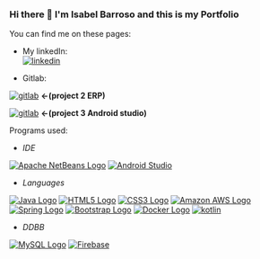 ### Hi there 👋 I'm Isabel Barroso and this is my Portfolio

You can find me on these pages:

- My linkedIn:   
[![linkedin](https://img.shields.io/badge/linkedin-0A66C2?style=for-the-badge&logo=linkedin&logoColor=white)](https://es.linkedin.com/in/isabel-barroso-7662b51ba)

- Gitlab:
  
[![gitlab](https://img.shields.io/badge/gitlab-FCA121?style=for-the-badge&logo=gitlab&logoColor=white)](https://gitlab.com/projecterp_grup4/erp_project_grup4) **&#8592;(project 2 ERP)**

[![gitlab](https://img.shields.io/badge/gitlab-FCA121?style=for-the-badge&logo=gitlab&logoColor=white)](https://gitlab.com/grup-5/kebab-go) **&#8592;(project 3 Android studio)**


Programs used:

- *IDE*

[![Apache NetBeans Logo](https://img.shields.io/badge/apache%20netbeans-1B6AC6?style=for-the-badge&logo=apache%20netbeans%20IDE&logoColor=white)](https://netbeans.apache.org/)
[![Android Studio](https://img.shields.io/badge//Android%20Studio-3DDC84?style=for-the-badge&logo=android-studio&logoColor=white)](https://developer.android.com)

- *Languages*

[![Java Logo](https://img.shields.io/badge/Java-ED8B00?style=for-the-badge&logo=openjdk&logoColor=white)](https://www.oracle.com/java/)
[![HTML5 Logo](https://img.shields.io/badge/HTML5-E34F26?style=for-the-badge&logo=html5&logoColor=white)](https://developer.mozilla.org/en-US/docs/Web/Guide/HTML/HTML5)
[![CSS3 Logo](https://img.shields.io/badge/CSS3-1572B6?style=for-the-badge&logo=css3&logoColor=white)](https://developer.mozilla.org/en-US/docs/Web/CSS)
[![Amazon AWS Logo](https://img.shields.io/badge/Amazon_AWS-232F3E?style=for-the-badge&logo=amazon-aws&logoColor=white)](https://aws.amazon.com/)
[![Spring Logo](https://img.shields.io/badge/Spring-6DB33F?style=for-the-badge&logo=spring&logoColor=white)](https://spring.io/)
[![Bootstrap Logo](https://img.shields.io/badge/Bootstrap-563D7C?style=for-the-badge&logo=bootstrap&logoColor=white)](https://getbootstrap.com/)
[![Docker Logo](https://img.shields.io/badge/Docker-2496ED?style=for-the-badge&logo=docker&logoColor=white&labelColor=#f5f5f5)](https://www.docker.com/)
[![kotlin](https://img.shields.io/badge/Kotlin-0095D5?&style=for-the-badge&logo=kotlin&logoColor=white)](https://kotlinlang.org/)

- *DDBB*

[![MySQL Logo](https://img.shields.io/badge/MySQL-005C84?style=for-the-badge&logo=mysql&logoColor=white)](https://www.mysql.com/)
[![Firebase](https://img.shields.io/badge/Firebase-039BE5?logo=Firebase&logoColor=white)](https://firebase.google.com/)
  



<!--
cosas que poner:
[![gitlab](https://img.shields.io/badge/gitlab-FCA121?style=for-the-badge&logo=gitlab&logoColor=white)](https://gitlab.com/isa6996)

Pequeña presentación
https://es.linkedin.com/in/isabel-barroso-7662b51ba
gitlab?
gitlab del cole
lenguajes y todo eso



**isa6996/isa6996** is a ✨ _special_ ✨ repository because its `README.md` (this file) appears on your GitHub profile.

Here are some ideas to get you started:

- 🔭 I’m currently working on ...
- 🌱 I’m currently learning ...
- 👯 I’m looking to collaborate on ...
- 🤔 I’m looking for help with ...
- 💬 Ask me about ...
- 📫 How to reach me: ...
- 😄 Pronouns: ...
- ⚡ Fun fact: ...
-->
